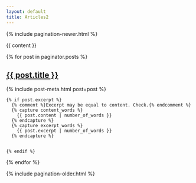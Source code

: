 ```yaml
---
layout: default
title: Articles2
---
```





<div class="content">
  {% include pagination-newer.html %}

  {{ content }}
  


  {% for post in paginator.posts %}
  <article class="post-body">
    <h2 class="post-title">
      <a href="{{ site.baseurl }}{{ post.url }}">
        {{ post.title }}
      </a>
    </h2>
    {% include post-meta.html post=post %}



    {% if post.excerpt %}
      {% comment %}Excerpt may be equal to content. Check.{% endcomment %}
      {% capture content_words %}
        {{ post.content | number_of_words }}
      {% endcapture %}
      {% capture excerpt_words %}
        {{ post.excerpt | number_of_words }}
      {% endcapture %}


    {% endif %}
  </article>
  {% endfor %}

  {% include pagination-older.html %}
</div>

